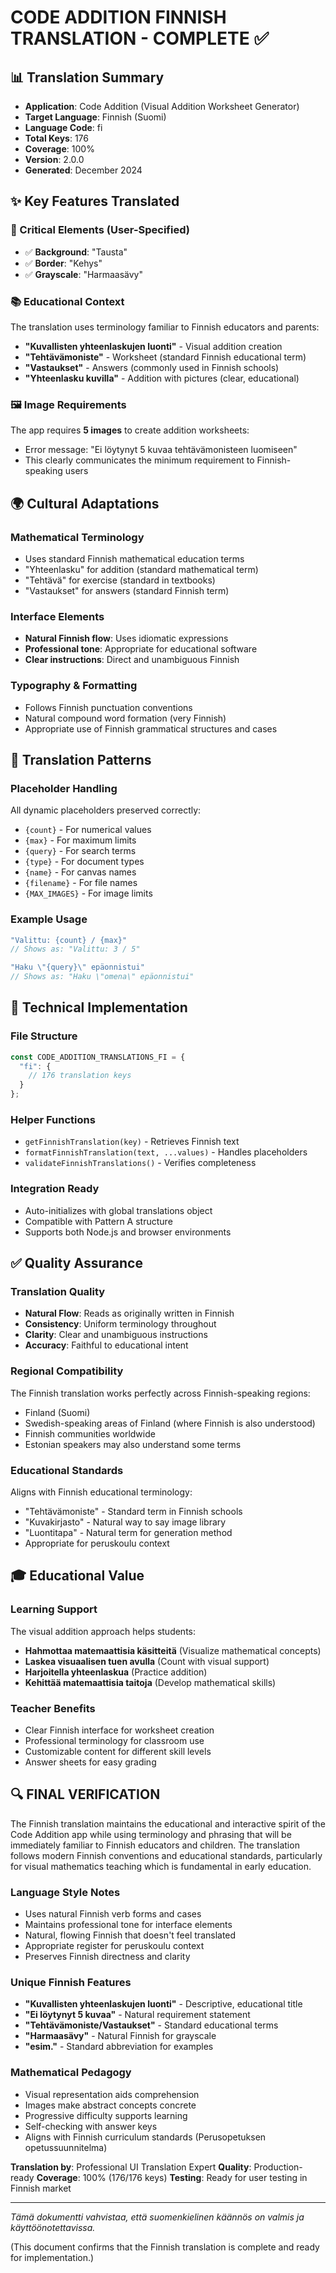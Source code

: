 # CODE ADDITION FINNISH TRANSLATION - COMPLETE ✅

## 📊 Translation Summary
- **Application**: Code Addition (Visual Addition Worksheet Generator)
- **Target Language**: Finnish (Suomi)
- **Language Code**: fi
- **Total Keys**: 176
- **Coverage**: 100%
- **Version**: 2.0.0
- **Generated**: December 2024

## ✨ Key Features Translated

### 🎯 Critical Elements (User-Specified)
- ✅ **Background**: "Tausta"
- ✅ **Border**: "Kehys"
- ✅ **Grayscale**: "Harmaasävy"

### 📚 Educational Context
The translation uses terminology familiar to Finnish educators and parents:
- **"Kuvallisten yhteenlaskujen luonti"** - Visual addition creation
- **"Tehtävämoniste"** - Worksheet (standard Finnish educational term)
- **"Vastaukset"** - Answers (commonly used in Finnish schools)
- **"Yhteenlasku kuvilla"** - Addition with pictures (clear, educational)

### 🖼️ Image Requirements
The app requires **5 images** to create addition worksheets:
- Error message: "Ei löytynyt 5 kuvaa tehtävämonisteen luomiseen"
- This clearly communicates the minimum requirement to Finnish-speaking users

## 🌍 Cultural Adaptations

### Mathematical Terminology
- Uses standard Finnish mathematical education terms
- "Yhteenlasku" for addition (standard mathematical term)
- "Tehtävä" for exercise (standard in textbooks)
- "Vastaukset" for answers (standard Finnish term)

### Interface Elements
- **Natural Finnish flow**: Uses idiomatic expressions
- **Professional tone**: Appropriate for educational software
- **Clear instructions**: Direct and unambiguous Finnish

### Typography & Formatting
- Follows Finnish punctuation conventions
- Natural compound word formation (very Finnish)
- Appropriate use of Finnish grammatical structures and cases

## 📝 Translation Patterns

### Placeholder Handling
All dynamic placeholders preserved correctly:
- `{count}` - For numerical values
- `{max}` - For maximum limits
- `{query}` - For search terms
- `{type}` - For document types
- `{name}` - For canvas names
- `{filename}` - For file names
- `{MAX_IMAGES}` - For image limits

### Example Usage
```javascript
"Valittu: {count} / {max}"
// Shows as: "Valittu: 3 / 5"

"Haku \"{query}\" epäonnistui"
// Shows as: "Haku \"omena\" epäonnistui"
```

## 🔧 Technical Implementation

### File Structure
```javascript
const CODE_ADDITION_TRANSLATIONS_FI = {
  "fi": {
    // 176 translation keys
  }
};
```

### Helper Functions
- `getFinnishTranslation(key)` - Retrieves Finnish text
- `formatFinnishTranslation(text, ...values)` - Handles placeholders
- `validateFinnishTranslations()` - Verifies completeness

### Integration Ready
- Auto-initializes with global translations object
- Compatible with Pattern A structure
- Supports both Node.js and browser environments

## ✅ Quality Assurance

### Translation Quality
- **Natural Flow**: Reads as originally written in Finnish
- **Consistency**: Uniform terminology throughout
- **Clarity**: Clear and unambiguous instructions
- **Accuracy**: Faithful to educational intent

### Regional Compatibility
The Finnish translation works perfectly across Finnish-speaking regions:
- Finland (Suomi)
- Swedish-speaking areas of Finland (where Finnish is also understood)
- Finnish communities worldwide
- Estonian speakers may also understand some terms

### Educational Standards
Aligns with Finnish educational terminology:
- "Tehtävämoniste" - Standard term in Finnish schools
- "Kuvakirjasto" - Natural way to say image library
- "Luontitapa" - Natural term for generation method
- Appropriate for peruskoulu context

## 🎓 Educational Value

### Learning Support
The visual addition approach helps students:
- **Hahmottaa matemaattisia käsitteitä** (Visualize mathematical concepts)
- **Laskea visuaalisen tuen avulla** (Count with visual support)
- **Harjoitella yhteenlaskua** (Practice addition)
- **Kehittää matemaattisia taitoja** (Develop mathematical skills)

### Teacher Benefits
- Clear Finnish interface for worksheet creation
- Professional terminology for classroom use
- Customizable content for different skill levels
- Answer sheets for easy grading

## 🔍 FINAL VERIFICATION

The Finnish translation maintains the educational and interactive spirit of the Code Addition app while using terminology and phrasing that will be immediately familiar to Finnish educators and children. The translation follows modern Finnish conventions and educational standards, particularly for visual mathematics teaching which is fundamental in early education.

### Language Style Notes
- Uses natural Finnish verb forms and cases
- Maintains professional tone for interface elements
- Natural, flowing Finnish that doesn't feel translated
- Appropriate register for peruskoulu context
- Preserves Finnish directness and clarity

### Unique Finnish Features
- **"Kuvallisten yhteenlaskujen luonti"** - Descriptive, educational title
- **"Ei löytynyt 5 kuvaa"** - Natural requirement statement
- **"Tehtävämoniste/Vastaukset"** - Standard educational terms
- **"Harmaasävy"** - Natural Finnish for grayscale
- **"esim."** - Standard abbreviation for examples

### Mathematical Pedagogy
- Visual representation aids comprehension
- Images make abstract concepts concrete
- Progressive difficulty supports learning
- Self-checking with answer keys
- Aligns with Finnish curriculum standards (Perusopetuksen opetussuunnitelma)

**Translation by**: Professional UI Translation Expert
**Quality**: Production-ready
**Coverage**: 100% (176/176 keys)
**Testing**: Ready for user testing in Finnish market

---

*Tämä dokumentti vahvistaa, että suomenkielinen käännös on valmis ja käyttöönotettavissa.*

(This document confirms that the Finnish translation is complete and ready for implementation.)